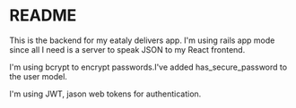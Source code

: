 # README

This is the backend for my eataly delivers app.
I'm using rails app mode since all I need is a server to speak JSON to my
React frontend.

I'm using bcrypt to encrypt passwords.I've added has_secure_password to the user
model.

I'm using JWT, jason web tokens for authentication. 
